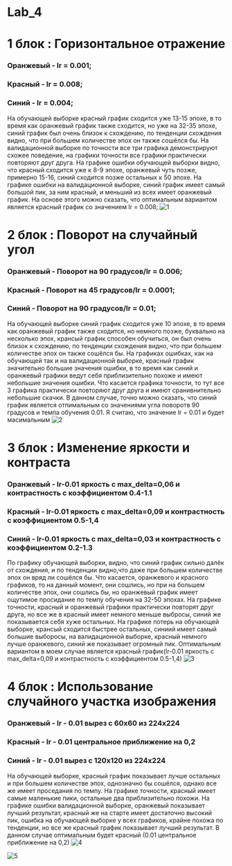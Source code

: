 # Lab_4

# 1 блок : Горизонтальное отражение
 ### Оранжевый - lr = 0.001;
 ### Красный - lr = 0.008;
 ### Синий - lr = 0.004;
 На обучающей выборке красный график сходится уже 13-15 эпохе, в то время как оранжевый график также сходится, но уже на 32-35 эпохе, синий график был очень близок к схождению, по тенденции схождения видно, что при большем количестве эпох он также сошёлся бы. На валидационной выборке по точности все три графика демонстрируют схожее поведение, на графики точности все графики практически повторяют друг друга. На графике ошибки обучающей выборки видно, что красный сходится уже к 8-9 эпохе, оранжевый чуть позже, примерно 15-16, синий сходится позже остальных к 50 эпохе. На графике ошибки на валидационной выборке, синий график имеет самый большой пик, за ним красный, и меньший из всех имеет оранжевый график. На основе этого можно сказать, что оптимальным вариантом является красный график со значением lr = 0.008;
![1](main1.jpg)

# 2 блок : Поворот на случайный угол
 ### Оранжевый - Поворот на 90 градусов/lr = 0.006;
 ### Красный - Поворот на 45 градусов/lr = 0.0001;
 ### Синий - Поворот на 90 градусов/lr = 0.01;
  На обучающей выборке синий график сходится уже 10 эпохе, в то время как оранжевый график также сходится, но немного позже, буквально на несколько эпох, крансый график способен обучиться, он был очень близок к схождению, по тенденции схождения видно, что при большем количестве эпох он также сошёлся бы. На графиках ошибках, как на обучающей так и на валидационной выборке, красный график значительно большие значения ошибки, в то время как синий и оранжевый графики ведут себя приблизительно похоже и имеют небольшие значения ошибки. Что касается графика точности, то тут все 3 графика практически повторяют друг друга и имеют сранивнительно небольшие скачки. В данном случае, точно можно сказать, что синий график является отпимальным со значениями угла поворотв 90 градусов и темпа обучения 0.01. Я считаю, что значение lr = 0.01 и будет масимальным
![2](main2.jpg)

# 3 блок : Изменение яркости и контраста
### Оранжевый - lr-0.01 яркость с max_delta=0,06 и контрастность с коэффициентом 0.4-1.1
### Красный - lr-0.01 яркость с max_delta=0,09 и контрастность с коэффициентом 0.5-1,4
### Синий - lr-0.01 яркость с max_delta=0,03 и контрастность с коэффициентом 0.2-1.3
По графику обучающей выборки, видно, что синий график сильно далёк от схождения, и по тенденции видно,что даже при большем количестве эпох он вряд ли сошёлся бы. Что касается, оранжевого и красного графиков, то на данный момент, они сошлись, но при на большем количестве эпох, они сошлись бы, но оранжевый график имеет ощутимое просидание по темпу обучения на 32-50 эпохах. На графике точности, красный и оранжевый графики практически повторят друг друга, но все же в красный имеет немного меньше выбросы, синий же показывается себя хуже остальных. На графике потерь на обучающей выборке, крансый сходится быстрее остальных, синиий имеет самый большие выборосы, на валидационной выборке, красный немного лучше оранжевого, синий же показывает огромный пик. Оптимальным вариантом в моем случае является красный график(lr-0.01 яркость с max_delta=0,09 и контрастность с коэффициентом 0.5-1,4)
![3](main3.jpg)

# 4 блок : Использование случайного участка изображения
### Оранжевый - lr - 0.01 вырез с 60х60 из 224х224
### Красный - lr - 0.01 центральное приближение на 0,2
### Синий - lr - 0.01 вырез с 120х120 из 224х224
На обучающей выборке, красный график показывает лучше остальных и при большем количестве эпох, однозначно бы сошёлся, однако все же имеет проседания по темпу. На графике точности, красный имеет самые маленькие пики, остальные два приблизительно похожи. На графике ошибки валидационной выборке, оранжевый показывает лучший результат, красный же на старте имеет достаточно высокий пик, ошибка на обучающей выборке у всех графиков, крайне похожа по тенденции, но все же красный график показывает лучший результат. В данном случае оптимальным будет красный (0.01 центральное приближение на 0,2)
![4](main4.jpg)

![5](main5.jpg)